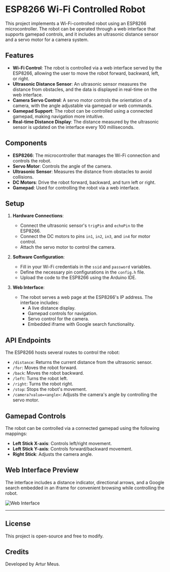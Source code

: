 # ESP8266 Wi-Fi Controlled Robot

This project implements a Wi-Fi-controlled robot using an ESP8266 microcontroller. The robot can be operated through a web interface that supports gamepad controls, and it includes an ultrasonic distance sensor and a servo motor for a camera system.

## Features

- **Wi-Fi Control**: The robot is controlled via a web interface served by the ESP8266, allowing the user to move the robot forward, backward, left, or right.
- **Ultrasonic Distance Sensor**: An ultrasonic sensor measures the distance from obstacles, and the data is displayed in real-time on the web interface.
- **Camera Servo Control**: A servo motor controls the orientation of a camera, with the angle adjustable via gamepad or web commands.
- **Gamepad Support**: The robot can be controlled using a connected gamepad, making navigation more intuitive.
- **Real-time Distance Display**: The distance measured by the ultrasonic sensor is updated on the interface every 100 milliseconds.

## Components

- **ESP8266**: The microcontroller that manages the Wi-Fi connection and controls the robot.
- **Servo Motor**: Controls the angle of the camera.
- **Ultrasonic Sensor**: Measures the distance from obstacles to avoid collisions.
- **DC Motors**: Drive the robot forward, backward, and turn left or right.
- **Gamepad**: Used for controlling the robot via a web interface.

## Setup

1. **Hardware Connections**:
   - Connect the ultrasonic sensor's `trigPin` and `echoPin` to the ESP8266.
   - Connect the DC motors to pins `in1`, `in2`, `in3`, and `in4` for motor control.
   - Attach the servo motor to control the camera.
   
2. **Software Configuration**:
   - Fill in your Wi-Fi credentials in the `ssid` and `password` variables.
   - Define the necessary pin configurations in the `config.h` file.
   - Upload the code to the ESP8266 using the Arduino IDE.

3. **Web Interface**:
   - The robot serves a web page at the ESP8266's IP address. The interface includes:
     - A live distance display.
     - Gamepad controls for navigation.
     - Servo control for the camera.
     - Embedded iframe with Google search functionality.

## API Endpoints

The ESP8266 hosts several routes to control the robot:

- `/distance`: Returns the current distance from the ultrasonic sensor.
- `/for`: Moves the robot forward.
- `/back`: Moves the robot backward.
- `/left`: Turns the robot left.
- `/right`: Turns the robot right.
- `/stop`: Stops the robot's movement.
- `/camera?value=<angle>`: Adjusts the camera's angle by controlling the servo motor.

## Gamepad Controls

The robot can be controlled via a connected gamepad using the following mappings:

- **Left Stick X-axis**: Controls left/right movement.
- **Left Stick Y-axis**: Controls forward/backward movement.
- **Right Stick**: Adjusts the camera angle.

## Web Interface Preview

The interface includes a distance indicator, directional arrows, and a Google search embedded in an iframe for convenient browsing while controlling the robot.

![Web Interface](https://cdn.icon-icons.com/icons2/1648/PNG/512/10103robotface_109992.png)

---

## License

This project is open-source and free to modify.

## Credits

Developed by Artur Meus.
